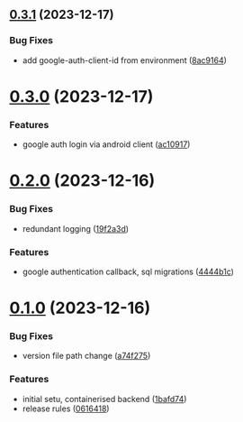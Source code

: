 ## [0.3.1](https://github.com/Kshitiz1403/Alertly/compare/v0.3.0...v0.3.1) (2023-12-17)


### Bug Fixes

* add google-auth-client-id from environment ([8ac9164](https://github.com/Kshitiz1403/Alertly/commit/8ac9164b4823a981811173ce4cc439c16a49bac3))



# [0.3.0](https://github.com/Kshitiz1403/Alertly/compare/v0.2.0...v0.3.0) (2023-12-17)


### Features

* google auth login via android client ([ac10917](https://github.com/Kshitiz1403/Alertly/commit/ac109178661d30dd0ee7a4c9851961247f740c40))



# [0.2.0](https://github.com/Kshitiz1403/Alertly/compare/v0.1.0...v0.2.0) (2023-12-16)


### Bug Fixes

* redundant logging ([19f2a3d](https://github.com/Kshitiz1403/Alertly/commit/19f2a3d757ed5ff96ab0769bdcd971a636756dbb))


### Features

* google authentication callback, sql migrations ([4444b1c](https://github.com/Kshitiz1403/Alertly/commit/4444b1c65e47ff678109aa005e237c906ce361ff))



# [0.1.0](https://github.com/Kshitiz1403/Alertly/compare/0616418e2b6687e16b2c15b993198daa1d3550b6...v0.1.0) (2023-12-16)


### Bug Fixes

* version file path change ([a74f275](https://github.com/Kshitiz1403/Alertly/commit/a74f275e5eef953f598c2acbe6981b0022ba14fe))


### Features

* initial setu, containerised backend ([1bafd74](https://github.com/Kshitiz1403/Alertly/commit/1bafd74ff435046472b13e869e109ab8387fe337))
* release rules ([0616418](https://github.com/Kshitiz1403/Alertly/commit/0616418e2b6687e16b2c15b993198daa1d3550b6))



